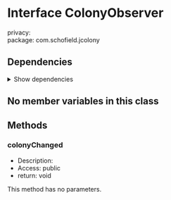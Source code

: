# Interface ColonyObserver

privacy:   
package: com.schofield.jcolony  

## Dependencies

<details>  
  <summary>  
    Show dependencies  
  </summary>  
  <ul>  
  </ul>  
</details>  

## No member variables in this class

## Methods

### colonyChanged

+ Description:   
+ Access: public  
+ return: void  

This method has no parameters.  


